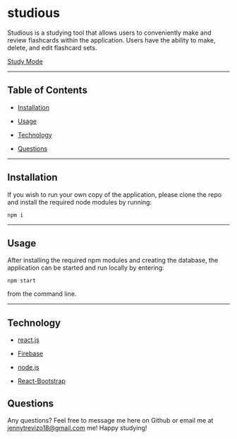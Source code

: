 # studious

Studious is a studying tool that allows users to conveniently make and review flashcards within the application. Users have the ability to make, delete, and edit flashcard sets.

[Study Mode](https://user-images.githubusercontent.com/78758382/201801141-51968fe5-0a2e-4c2d-b600-8193a9c289fd.png)


---

## Table of Contents

- [Installation](#installation)

- [Usage](#usage)

- [Technology](#technology)

- [Questions](#Questions)

---

## Installation

If you wish to run your own copy of the application, please clone the repo and install the required node modules by running:

```
npm i
```

---

## Usage

After installing the required npm modules and creating the database, the application can be started and run locally by entering:

```
npm start
```

from the command line.

---

## Technology

- [react.js](https://www.npmjs.com/package/react)

- [Firebase](https://firebase.google.com/)
- [node.js](https://nodejs.org/en/)
- [React-Bootstrap](https://react-bootstrap.github.io/)

## Questions

Any questions? Feel free to message me here on Github or email me at jennytrevizo18@gmail.com me! Happy studying!
